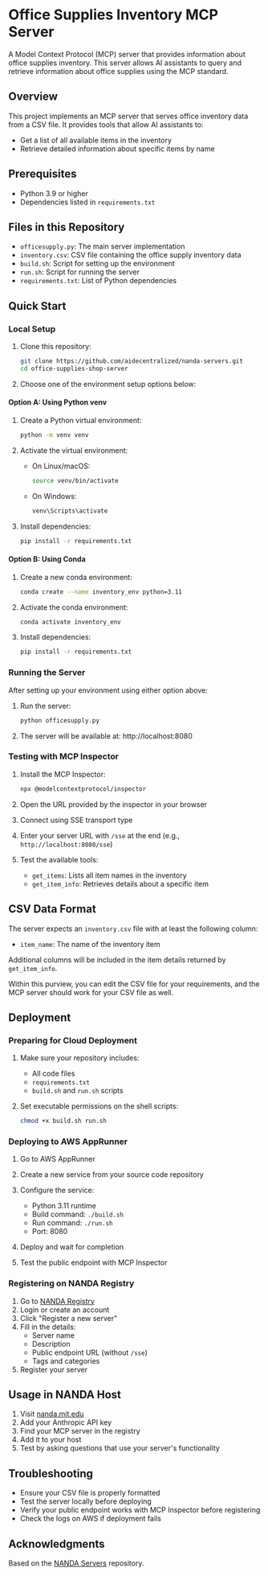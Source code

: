 # Office Supplies Inventory MCP Server

A Model Context Protocol (MCP) server that provides information about office supplies inventory. This server allows AI assistants to query and retrieve information about office supplies using the MCP standard.

## Overview

This project implements an MCP server that serves office inventory data from a CSV file. It provides tools that allow AI assistants to:
- Get a list of all available items in the inventory
- Retrieve detailed information about specific items by name

## Prerequisites

- Python 3.9 or higher
- Dependencies listed in `requirements.txt`

## Files in this Repository

- `officesupply.py`: The main server implementation
- `inventory.csv`: CSV file containing the office supply inventory data
- `build.sh`: Script for setting up the environment
- `run.sh`: Script for running the server
- `requirements.txt`: List of Python dependencies

## Quick Start

### Local Setup

1. Clone this repository:
   ```bash
   git clone https://github.com/aidecentralized/nanda-servers.git
   cd office-supplies-shop-server
   ```

2. Choose one of the environment setup options below:

#### Option A: Using Python venv

1. Create a Python virtual environment:
   ```bash
   python -m venv venv
   ```

2. Activate the virtual environment:
   - On Linux/macOS:
     ```bash
     source venv/bin/activate
     ```
   - On Windows:
     ```bash
     venv\Scripts\activate
     ```

3. Install dependencies:
   ```bash
   pip install -r requirements.txt
   ```

#### Option B: Using Conda

1. Create a new conda environment:
   ```bash
   conda create --name inventory_env python=3.11
   ```

2. Activate the conda environment:
   ```bash
   conda activate inventory_env
   ```

3. Install dependencies:
   ```bash
   pip install -r requirements.txt
   ```

### Running the Server

After setting up your environment using either option above:

1. Run the server:
   ```bash
   python officesupply.py
   ```

2. The server will be available at: http://localhost:8080

### Testing with MCP Inspector

1. Install the MCP Inspector:
   ```bash
   npx @modelcontextprotocol/inspector
   ```

2. Open the URL provided by the inspector in your browser
3. Connect using SSE transport type
4. Enter your server URL with `/sse` at the end (e.g., `http://localhost:8080/sse`)
5. Test the available tools:
   - `get_items`: Lists all item names in the inventory
   - `get_item_info`: Retrieves details about a specific item

## CSV Data Format

The server expects an `inventory.csv` file with at least the following column:
- `item_name`: The name of the inventory item

Additional columns will be included in the item details returned by `get_item_info`.

Within this purview, you can edit the CSV file for your requirements, and the MCP server should work for your CSV file as well.

## Deployment

### Preparing for Cloud Deployment

1. Make sure your repository includes:
   - All code files
   - `requirements.txt`
   - `build.sh` and `run.sh` scripts

2. Set executable permissions on the shell scripts:
   ```bash
   chmod +x build.sh run.sh
   ```

### Deploying to AWS AppRunner

1. Go to AWS AppRunner
2. Create a new service from your source code repository
3. Configure the service:
   - Python 3.11 runtime
   - Build command: `./build.sh`
   - Run command: `./run.sh`
   - Port: 8080

4. Deploy and wait for completion
5. Test the public endpoint with MCP Inspector

### Registering on NANDA Registry

1. Go to [NANDA Registry](https://ui.nanda-registry.com)
2. Login or create an account
3. Click "Register a new server"
4. Fill in the details:
   - Server name
   - Description
   - Public endpoint URL (without `/sse`)
   - Tags and categories
5. Register your server

## Usage in NANDA Host

1. Visit [nanda.mit.edu](https://nanda.mit.edu)
2. Add your Anthropic API key
3. Find your MCP server in the registry
4. Add it to your host
5. Test by asking questions that use your server's functionality

## Troubleshooting

- Ensure your CSV file is properly formatted
- Test the server locally before deploying
- Verify your public endpoint works with MCP Inspector before registering
- Check the logs on AWS if deployment fails

## Acknowledgments

Based on the [NANDA Servers](https://github.com/aidecentralized/nanda-servers) repository.
